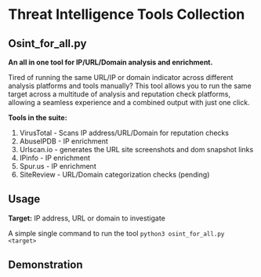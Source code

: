 # Threat Intelligence Tools Collection
## Osint_for_all.py 
**An all in one tool for IP/URL/Domain analysis and enrichment.**

Tired of running the same URL/IP or domain indicator across different analysis platforms and tools manually? This tool allows you to run the same target across a multitude of analysis and reputation check platforms, allowing a seamless experience and a combined output with just one click.

**Tools in the suite:**
1. VirusTotal - Scans IP address/URL/Domain for reputation checks
2. AbuseIPDB - IP enrichment
3. Urlscan.io - generates the URL site screenshots and dom snapshot links 
4. IPinfo - IP enrichment
5. Spur.us - IP enrichment
6. SiteReview - URL/Domain categorization checks (pending)

## Usage
**Target:** IP address, URL or domain to investigate

A simple single command to run the tool `python3 osint_for_all.py <target>`

## Demonstration
